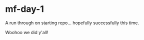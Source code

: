 # mf-day-1
A run through on starting repo... hopefully successfully this time.

Woohoo we did y'all!
